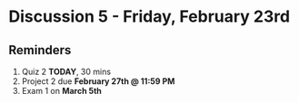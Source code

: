# Discussion 5 - Friday, February 23rd

## Reminders

1. Quiz 2 **TODAY**, 30 mins
2. Project 2 due **February 27th @ 11:59 PM**
3. Exam 1 on **March 5th**
